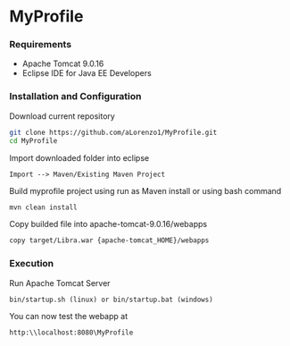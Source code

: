 # MyProfile

### Requirements
  - Apache Tomcat 9.0.16
  - Eclipse IDE for Java EE Developers 

### Installation and Configuration
Download current repository 
```bash
git clone https://github.com/aLorenzo1/MyProfile.git
cd MyProfile
```

Import downloaded folder into eclipse 
```
Import --> Maven/Existing Maven Project
```

Build myprofile project using run as Maven install or using bash command
```bash
mvn clean install
```
Copy builded file into apache-tomcat-9.0.16/webapps
```bash
copy target/Libra.war {apache-tomcat_HOME}/webapps
```

### Execution
Run Apache Tomcat Server
```
bin/startup.sh (linux) or bin/startup.bat (windows)
```
You can now test the webapp at 
```
http:\\localhost:8080\MyProfile

